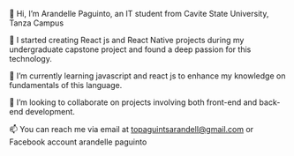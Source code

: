 👋 Hi, I’m Arandelle Paguinto, an IT student from Cavite State University, Tanza Campus 

👀 I started creating React js and React Native projects during my undergraduate capstone project and found a deep passion for this technology.

🌱 I’m currently learning javascript and react js to enhance my knowledge on fundamentals of this language.

💞️ I’m looking to collaborate on projects involving both front-end and back-end development.

📫 You can reach me via email at topaguintsarandell@gmail.com or Facebook account arandelle paguinto


<!---
Arandelle/Arandelle is a ✨ special ✨ repository because its `README.md` (this file) appears on your GitHub profile.
You can click the Preview link to take a look at your changes.
--->
